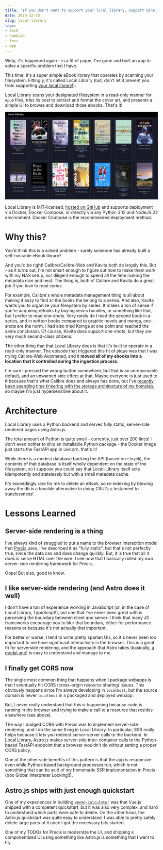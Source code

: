 ```yaml
---
title: "If you don't want to support your local library, support mine instead!"
date: 2024-12-28
slug: local-library
tags:
- tech
- homelab
- foss
- web
---
```

Welp, it's happened again - in a fit of pique, I've gone and built an app to solve a specific problem that I have.

This time, it's a super simple eBook library that operates by scanning your filesystem. Fittingly, it's called Local Library (but, don't let it prevent you from supporting [your local library!](https://www.careeronestop.org/LocalHelp/CommunityServices/find-libraries.aspx)).

Local Library scans your designated filesystem in a read-only manner for `epub` files, tries its best to extract and format the cover art, and presents a simple UI to browse and download those ebooks. That's it!

![The front page of Local Library, containing several cards that include the book's title and author and cover art](./library.jpg)

Local Library is MIT-licensed, [hosted on GitHub](https://github.com/leozqin/local-library) and supports deployment via Docker, Docker Compose, or directly via any Python 3.12 and NodeJS 22 environment. Docker Compose is the recommneded deployment method.

# Why this?
You'd think this is a solved problem - surely someone has already built a self-hostable eBook library?

And you'd be right! Calibre/Calibre-Web and Kavita both do largely this. But - as it turns out, I'm not smart enough to figure out how to make them work with my NAS setup, nor diligent enough to spend all the time making the metadata nice and neat. The thing is, both of Calibre and Kavita do a great job if you love to read *series*.

For example, Calibre's whole metadata management thing is all about making it easy to find all the books the belong to a series. And also, Kavita wants you to organize your filesystem by series. It makes a ton of sense if you're acquiring eBooks by buying series bundles, or something like that, but I prefer to read one-shots. Very rarely do I read the second book in a series, and in written books compared to graphic novels and manga, one-shots are the norm. I had also tried Komga at one point and reached the same conclusion. Of course, Kavita does support one-shots, but they are very much second-class citizens.

The other thing that that Local Library does is that it's built to operate in a read-only manner. The episode that triggered this fit of pique was that I was trying Calibre-Web Automated, and it **moved all of my ebooks into a location that it controlled during the ingestion process**.

I'm sure I pressed the wrong button somewhere, but that is an unreasonable default, and an unwarned side effect at that. Maybe everyone is just used to it because that's what Calibre does and always has done, but I've [recently been spending time tinkering with the storage architecture of my homelab](/posts/homelab-3.0), so maybe I'm just hypersensitive about it.

# Architecture
Local Library uses a Python backend and serves fully static, server-side rendered pages using Astro.js.

The total amount of Python is quite small - currently, just over 200 lines! I don't even bother to ship an installable Python package - the Docker image just starts the FastAPI app in uvicorn, that's it!

While there is a modest database backing the API (based on `tinydb`), the contents of that database is itself wholly dependent on the state of the filesystem, so I suppose you could say that Local-Library itself acts idempotently and statelessly but with a small metadata cache.

It's exceedingly rare for me to delete an eBook, so re-indexing by blowing away the db is a feasible alternative to doing CRUD; a testament to statelessness!

# Lessons Learned
## Server-side rendering is a thing
I've always kind of struggled to put a name to the browser interaction model that [Precis](https://github.com/leozqin/precis) uses. I've described it as "fully static", but that's not perfectly true, since the data can and does change quickly. But, it is true that all it does is serve HTML over the wire. I see now that I basically rolled my own server-side rendering framework for Precis.

Oops! But also, good to know.

## I like server-side rendering (and Astro does it well)
I don't have a ton of experience working in JavaScript (or, in the case of Local Library, TypeScript!), but one that I've never been great with is perceiving the boundary between client and server. I think that many JS frameworks encourage you to blur that boundary, either for performance reasons or because it's not actually that important.

For better or worse, I tend to write pretty spartan UIs, so it's never been too important to me have significant interactivity in the browser. This is a great fit for serverside rendering, and the approach that Astro takes (basically, [a modal one](https://docs.astro.build/en/guides/on-demand-rendering/#server-mode)) is easy to understand and manage to me.

## I finally get CORS now
The single most common thing that happens when I package webapps is that I eventually hit CORS (cross-origin resource sharing) issues. This obviously happens since I'm always developing in `localhost`, but the source domain is never `localhost` in a packaged and deployed webapp.

But, I never really understand that this is happening because code is running in the browser and trying to make a call to a resource that resides elsewhere (see above).

The way I dodged CORS with Precis was to implement server-side rendering, and I do the same thing in Local Library. In particular, SSR really helps because it lets you redirect server-server calls to the backend. In Local Library, Astro.js makes server-side inter-container calls to the Python-based FastAPI endpoint that a browser wouldn't do without setting a proper CORS policy.

One of the other side benefits of this pattern is that the app is responsive even while Python-based background processes run, which is not something that can be said of my homemade SSR implementation in Precis (boo Global Interpreter Locking!!).

## Astro.js ships with just enough quickstart
One of my experiences in building [`venmo-calculator`](https://github.com/leozqin/venmo-calculator) was that Vue.js shipped with a competent quickstart, but it was also very complex, and hard to understand which parts were safe to delete. On the other hand, the Astro.js quickstart was quite easy to understand. I was able to pretty safely delete large parts of it once I got the necessary bits started.

One of my TODOs for Precis is modernize the UI, and shipping a componentized UI using something like Astro.js is something that I want to try.